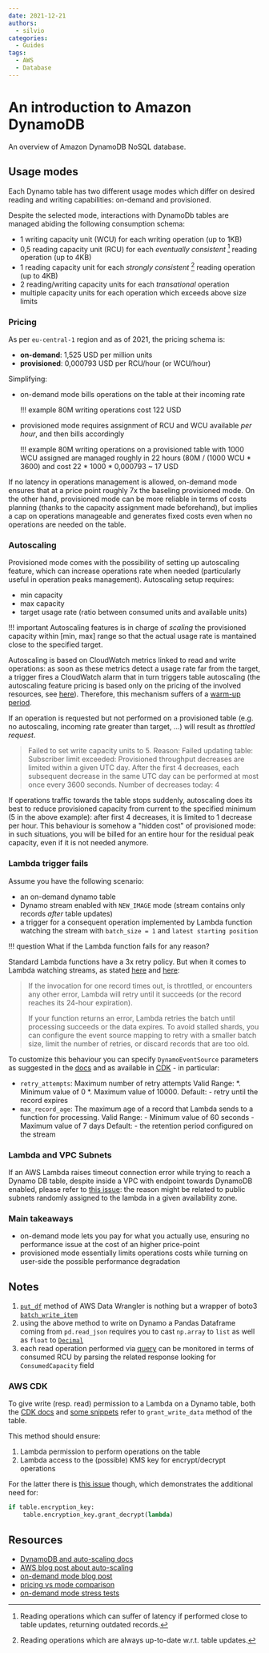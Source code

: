 ```yaml
---
date: 2021-12-21
authors:
  - silvio
categories:
  - Guides
tags:
  - AWS
  - Database
---
```


# An introduction to Amazon DynamoDB

An overview of Amazon DynamoDB NoSQL database.

<!-- more -->

## Usage modes

Each Dynamo table has two different usage modes which differ on desired reading and writing capabilities: on-demand and provisioned.

Despite the selected mode, interactions with DynamoDb tables are managed abiding the following consumption schema:

- 1 writing capacity unit (WCU) for each writing operation (up to 1KB)
- 0,5 reading capacity unit (RCU) for each _eventually consistent_ [^1] reading operation (up to 4KB)
- 1 reading capacity unit for each _strongly consistent_ [^2] reading operation (up to 4KB)
- 2 reading/writing capacity units for each _transational_ operation
- multiple capacity units for each operation which exceeds above size limits

### Pricing

As per `eu-central-1` region and as of 2021, the pricing schema is:

- **on-demand**: 1,525 USD per million units
- **provisioned**: 0,000793 USD per RCU/hour (or WCU/hour)

Simplifying:

- on-demand mode bills operations on the table at their incoming rate

	!!! example
		80M writing operations cost 122 USD

- provisioned mode requires assignment of RCU and WCU available _per hour_, and then bills accordingly

	!!! example
		80M writing operations on a provisioned table with 1000 WCU assigned are managed roughly in 22 hours (80M / (1000 WCU * 3600) and cost 22 * 1000 * 0,000793 ~ 17 USD

If no latency in operations management is allowed, on-demand mode ensures that at a price point roughly 7x the baseling provisioned mode. On the other hand, provisioned mode can be more reliable in terms of costs planning (thanks to the capacity assignment made beforehand), but implies a cap on operations manageable and generates fixed costs even when no operations are needed on the table.

### Autoscaling

Provisioned mode comes with the possibility of setting up autoscaling feature, which can increase operations rate when needed (particularly useful in operation peaks management). Autoscaling setup requires:

- min capacity
- max capacity
- target usage rate (ratio between consumed units and available units)

!!! important
	Autoscaling features is in charge of _scaling_ the provisioned capacity within [min, max] range so that the actual usage rate is mantained close to the specified target.

Autoscaling is based on CloudWatch metrics linked to read and write operations: as soon as these metrics detect a usage rate far from the target, a trigger fires a CloudWatch alarm that in turn triggers table autoscaling (the autoscaling feature pricing is based only on the pricing of the involved resources, see [here](https://aws.amazon.com/autoscaling/pricing/)). Therefore, this mechanism suffers of a [warm-up period](https://theburningmonk.com/2017/08/the-problems-with-dynamodb-auto-scaling-and-how-it-might-be-improved/).

If an operation is requested but not performed on a provisioned table (e.g. no autoscaling, incoming rate greater than target, ...) will result as _throttled request_.

> Failed to set write capacity units to 5. Reason: Failed updating table: Subscriber limit exceeded: Provisioned throughput decreases are limited within a given UTC day. After the first 4 decreases, each subsequent decrease in the same UTC day can be performed at most once every 3600 seconds. Number of decreases today: 4

If operations traffic towards the table stops suddenly, autoscaling does its best to reduce provisioned capacity from current to the specified minimum (5 in the above example): after first 4 decreases, it is limited to 1 decrease per hour. This behaviour is somehow a "hidden cost" of provisioned mode: in such situations, you will be billed for an entire hour for the residual peak capacity, even if it is not needed anymore.

### Lambda trigger fails

Assume you have the following scenario:
 
- an on-demand dynamo table
- Dynamo stream enabled with `NEW_IMAGE` mode (stream contains only records _after_ table updates)
- a trigger for a consequent operation implemented by Lambda function watching the stream with `batch_size = 1` and `latest starting position`

!!! question
	What if the Lambda function fails for any reason?

Standard Lambda functions have a 3x retry policy. But when it comes to Lambda watching streams, as stated [here](https://docs.aws.amazon.com/lambda/latest/dg/with-ddb.html#services-dynamodb-api) and [here](https://aws.amazon.com/lambda/faqs/?nc1=h_ls):

> If the invocation for one record times out, is throttled, or encounters any other error, Lambda will retry until it succeeds (or the record reaches its 24-hour expiration).
>
> If your function returns an error, Lambda retries the batch until processing succeeds or the data expires. To avoid stalled shards, you can configure the event source mapping to retry with a smaller batch size, limit the number of retries, or discard records that are too old.

To customize this behaviour you can specify `DynamoEventSource` parameters as suggested in the [docs](https://docs.aws.amazon.com/lambda/latest/dg/with-ddb.html#services-dynamodb-eventsourcemapping) and as available in [CDK](https://docs.aws.amazon.com/cdk/api/latest/python/aws_cdk.aws_lambda_event_sources/DynamoEventSource.html) - in particular:

- `retry_attempts`: Maximum number of retry attempts Valid Range: \*. Minimum value of 0 \*. Maximum value of 10000. Default: - retry until the record expires
- `max_record_age`: The maximum age of a record that Lambda sends to a function for processing. Valid Range: - Minimum value of 60 seconds - Maximum value of 7 days Default: - the retention period configured on the stream

### Lambda and VPC Subnets

If an AWS Lambda raises timeout connection error while trying to reach a Dynamo DB table, despite inside a VPC with endpoint towards DynamoDB enabled, please refer to [this issue](https://stackoverflow.com/a/54789779): the reason might be related to public subnets randomly assigned to the lambda in a given availability zone.

### Main takeaways

- on-demand mode lets you pay for what you actually use, ensuring no performance issue at the cost of an higher price-point
- provisioned mode essentially limits operations costs while turning on user-side the possible performance degradation

## Notes

1. [`put_df`](https://aws-data-wrangler.readthedocs.io/en/2.4.0-docs/stubs/awswrangler.dynamodb.put_df.html#awswrangler.dynamodb.put_df) method of AWS Data Wrangler is nothing but a wrapper of boto3 [`batch_write_item`](https://boto3.amazonaws.com/v1/documentation/api/latest/reference/services/dynamodb.html#DynamoDB.Client.batch_write_item)
2. using the above method to write on Dynamo a Pandas Dataframe coming from `pd.read_json` requires you to cast `np.array` to `list` as well as `float` to [`Decimal`](https://docs.python.org/3/library/decimal.html)
3. each read operation performed via [query](https://boto3.amazonaws.com/v1/documentation/api/latest/reference/services/dynamodb.html#DynamoDB.Client.query) can be monitored in terms of consumed RCU by parsing the related response looking for `ConsumedCapacity` field

### AWS CDK

To give write (resp. read) permission to a Lambda on a Dynamo table, both the [CDK docs](https://docs.aws.amazon.com/cdk/api/latest/python/aws_cdk.aws_dynamodb/Table.html#aws_cdk.aws_dynamodb.Table.grant_write_data) and [some snippets](https://github.com/aws-samples/aws-cdk-examples/blob/master/python/dynamodb-lambda/dynamodb_lambda/dynamodb_lambda_stack.py) refer to `grant_write_data` method of the table.

This method should ensure:

1. Lambda permission to perform operations on the table
2. Lambda access to the (possible) KMS key for encrypt/decrypt operations

For the latter there is [this issue](https://github.com/aws/aws-cdk/issues/10010) though, which demonstrates the additional need for:

```python
if table.encryption_key:
    table.encryption_key.grant_decrypt(lambda)
```

## Resources

- [DynamoDB and auto-scaling docs](https://docs.aws.amazon.com/amazondynamodb/latest/developerguide/AutoScaling.html)
- [AWS blog post about auto-scaling](https://aws.amazon.com/it/blogs/database/amazon-dynamodb-auto-scaling-performance-and-cost-optimization-at-any-scale/)
- [on-demand mode blog post](https://www.serverless.com/blog/dynamodb-on-demand-serverless)
- [pricing vs mode comparison](https://www.trek10.com/blog/findev-dynamodb-pricing-analysis)
- [on-demand mode stress tests](https://theburningmonk.com/2019/03/understanding-the-scaling-behaviour-of-dynamodb-ondemand-tables/)

[^1]: Reading operations which can suffer of latency if performed close to table updates, returning outdated records.
[^2]: Reading operations which are always up-to-date w.r.t. table updates.

